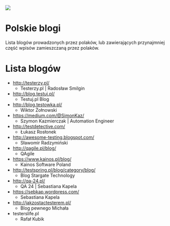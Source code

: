 [![](https://img.shields.io/badge/Facebook-%23TestowanieOprogramowania-blue.svg)](https://www.facebook.com/groups/TestowanieOprogramowania/)


# Polskie blogi

Lista blogów prowadzonych przez polaków, lub zawierających przynajmniej część wpisów zamieszczaną przez polaków.

# Lista blogów

* http://testerzy.pl/
    * Testerzy.pl | Radosław Smilgin
* http://blog.testuj.pl/
   * Testuj.pl Blog
* http://blog.testowka.pl/
   * Wiktor Żołnowski
* https://medium.com/@SimonKaz/
   * Szymon Kazmierczak | Automation Engineer
* http://testdetective.com/
   * Łukasz Rosłonek
* http://awesome-testing.blogspot.com/
   * Sławomir Radzymiński
* http://qagile.pl/blog/
   * QAgile
* https://www.kainos.pl/blog/
   * Kainos Software Poland
* http://testspring.pl/blog/category/blog/
   * Blog Stargate Technology
* http://qa-24.pl/
   * QA 24 | Sebastiana Kapela
* https://sebkap.wordpress.com/
   * Sebastiana Kapela
* http://jakzostactesterem.pl/
   * Blog pewnego Michała
* testerslife.pl
   * Rafał Kubik
